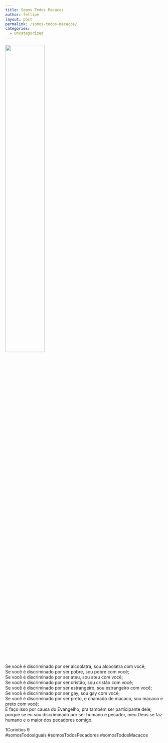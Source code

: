 ```yaml
---
title: Somos Todos Macacos
author: fellipe
layout: post
permalink: /somos-todos-macacos/
categories:
  - Uncategorized
---
```

<img alt="" src="http://1.bp.blogspot.com/-uvOiZLSo7Xw/TZYXhy5F9tI/AAAAAAAAE8A/Uzy0x_Klk6g/s1600/WEARE.jpg" width="50%" height="50%" />

Se você é discriminado por ser alcoolatra, sou alcoolatra com você;  
Se você é discriminado por ser pobre, sou pobre com você;  
Se você é discriminado por ser ateu, sou ateu com você;  
Se você é discriminado por ser cristão, sou cristão com você;  
Se você é discriminado por ser estrangeiro, sou estrangeiro com você;  
Se você é discriminado por ser gay, sou gay com você;  
Se você é discriminado por ser preto, e chamado de macaco, sou macaco e preto com você;  
E faço isso por causa do Evangelho, pra também ser participante dele;  
porque se eu sou discriminado por ser humano e pecador, meu Deus se faz humano e o maior dos pecadores comigo.

1Corintios 9  
#somosTodosIguais #somosTodosPecadores #somosTodosMacacos